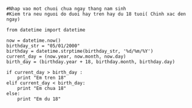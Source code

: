 <pre>
<code class="language-python">#Nhap vao mot chuoi chua ngay thang nam sinh
#Kiem tra neu nguoi do duoi hay tren hay du 18 tuoi( Chinh xac den ngay)

from datetime import datetime

now = datetime.now()
birthday_str = "05/01/2000"
birthday = datetime.strptime(birthday_str, '%d/%m/%Y')
current_day = (now.year, now.month, now.day)
birth_day = (birthday.year + 18, birthday.month, birthday.day)

if current_day &gt; birth_day :
    print "Em tren 18"
elif current_day &lt; birth_day:
    print "Em chua 18"
else: 
    print "Em du 18"</code></pre>

<p>&nbsp;</p>
